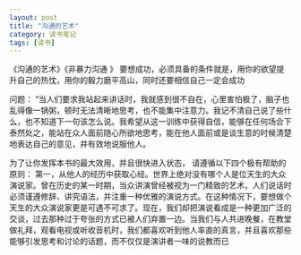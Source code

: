 ```yaml
---
layout: post
title: "沟通的艺术"
category: 读书笔记
tags: [读书]
---
```

《沟通的艺术》《非暴力沟通  》
要想成功，必须具备的条件就是，用你的欲望提升自己的热忱，用你的毅力磨平高山，同时还要相信自己一定会成功

问题：
“当人们要求我站起来讲话时，我就感到很不自在，心里害怕极了，脑子也乱得像一锅粥，顿时无法清晰地思考，也不能集中注意力。我记不清自己说了些什么，也不知道下一句该怎么说。我希望从这一训练中获得自信，能够在任何场合下泰然处之，能站在众人面前随心所欲地思考，能在他人面前或是谈生意的时候清楚地表达自己的意见，并有效地说服他人。

为了让你发挥本书的最大效用，并且很快进入状态，
请遵循以下四个极有帮助的原则：
第一，从他人的经历中获取心经。世界上绝对没有哪个人是位天生的大众演说家。曾在历史的某一时期，当众讲演曾经被视为一门精致的艺术，人们说话时必须谨遵修辞、讲究语法，并注重一种优雅的演说方式。在这种情况下，要想做个天生的大众演说家更是可遇不可求了。现在，我们却把演说看成是一种更加广泛的交谈，过去那种过于夸张的方式已被人们弃置一边。当我们与人共进晚餐，在教堂做礼拜，观看电视或听收音机时，我们都喜欢听到他人率直的真言，并且喜欢那些能够引发思考和讨论的话题，而不仅仅是演讲者一味的说教而已
